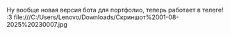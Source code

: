 Ну вообще новая версия бота для портфолио, теперь работает в телеге!  
:3
file:///C:/Users/Lenovo/Downloads/Скриншот%2001-08-2025%20230007.jpg
